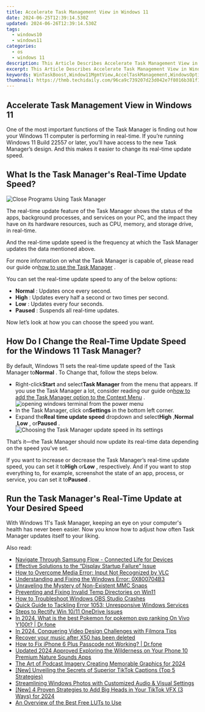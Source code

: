 ```yaml
---
title: Accelerate Task Management View in Windows 11
date: 2024-06-25T12:39:14.530Z
updated: 2024-06-26T12:39:14.530Z
tags:
  - windows10
  - windows11
categories:
  - os
  - windows 11
description: This Article Describes Accelerate Task Management View in Windows 11
excerpt: This Article Describes Accelerate Task Management View in Windows 11
keywords: WinTaskBoost,Window11MgmtView,AccelTaskManagement,WindowsOptimizeTmgt,TmgvEfficiencyWin,TaskAccelerationWin,EnhanceWinTaskView
thumbnail: https://thmb.techidaily.com/96ca9c739207d23d042e7f8016b381f18f2564ff73ddf98034c5d696bcc3f7e9.jpg
---
```


## Accelerate Task Management View in Windows 11

 One of the most important functions of the Task Manager is finding out how your Windows 11 computer is performing in real-time. If you’re running Windows 11 Build 22557 or later, you’ll have access to the new Task Manager’s design. And this makes it easier to change its real-time update speed.

## What Is the Task Manager's Real-Time Update Speed?

![Close Programs Using Task Manager](https://static1.makeuseofimages.com/wordpress/wp-content/uploads/2023/01/close-programs-using-task-manager.jpg)

 The real-time update feature of the Task Manager shows the status of the apps, background processes, and services on your PC, and the impact they have on its hardware resources, such as CPU, memory, and storage drive, in real-time.

 And the real-time update speed is the frequency at which the Task Manager updates the data mentioned above.

 For more information on what the Task Manager is capable of, please read our guide on[how to use the Task Manager](https://www.makeuseof.com/how-to-use-windows-task-manager/) .

You can set the real-time update speed to any of the below options:

* **Normal** : Updates once every second.
* **High** : Updates every half a second or two times per second.
* **Low** : Updates every four seconds.
* **Paused** : Suspends all real-time updates.

Now let’s look at how you can choose the speed you want.

## How Do I Change the Real-Time Update Speed for the Windows 11 Task Manager?

 By default, Windows 11 sets the real-time update speed of the Task Manager to**Normal** . To Change that, follow the steps below.

* Right-click**Start** and select**Task Manager** from the menu that appears. If you use the Task Manager a lot, consider reading our guide on[how to add the Task Manager option to the Context Menu](https://www.makeuseof.com/windows-task-manager-taskbar/) .  
![opening windows terminal from the power menu](https://static1.makeuseofimages.com/wordpress/wp-content/uploads/2022/11/windows-terminal-open-start.jpg)
* In the Task Manager, click on**Settings** in the bottom left corner.
* Expand the**Real time update speed** dropdown and select**High** ,**Normal** ,**Low** , or**Paused** .  
![Choosing the Task Manager update speed in its settings](https://static1.makeuseofimages.com/wordpress/wp-content/uploads/2023/01/task-manager-settings-update-speed.jpg)

 That’s it—the Task Manager should now update its real-time data depending on the speed you’ve set.

 If you want to increase or decrease the Task Manager’s real-time update speed, you can set it to**High** or**Low** , respectively. And if you want to stop everything to, for example, screenshot the state of an app, process, or service, you can set it to**Paused** .

## Run the Task Manager's Real-Time Update at Your Desired Speed

 With Windows 11's Task Manager, keeping an eye on your computer's health has never been easier. Now you know how to adjust how often Task Manager updates itself to your liking.


<ins class="adsbygoogle"
     style="display:block"
     data-ad-format="autorelaxed"
     data-ad-client="ca-pub-7571918770474297"
     data-ad-slot="1223367746"></ins>



<ins class="adsbygoogle"
     style="display:block"
     data-ad-client="ca-pub-7571918770474297"
     data-ad-slot="8358498916"
     data-ad-format="auto"
     data-full-width-responsive="true"></ins>

<span class="atpl-alsoreadstyle">Also read:</span>
<div><ul>
<li><a href="https://windows11.techidaily.com/navigate-through-samsung-flow-connected-life-for-devices/"><u>Navigate Through Samsung Flow - Connected Life for Devices</u></a></li>
<li><a href="https://windows11.techidaily.com/effective-solutions-to-the-display-startup-failure-issue/"><u>Effective Solutions to the “Display Startup Failure” Issue</u></a></li>
<li><a href="https://windows11.techidaily.com/how-to-overcome-media-error-input-not-recognized-by-vlc/"><u>How to Overcome Media Error: Input Not Recognized by VLC</u></a></li>
<li><a href="https://windows11.techidaily.com/understanding-and-fixing-the-windows-error-0x800704b3/"><u>Understanding and Fixing the Windows Error: 0X800704B3</u></a></li>
<li><a href="https://windows11.techidaily.com/unraveling-the-mystery-of-non-existent-mmc-snaps/"><u>Unraveling the Mystery of Non-Existent MMC Snaps</u></a></li>
<li><a href="https://windows11.techidaily.com/preventing-and-fixing-invalid-temp-directories-on-win11/"><u>Preventing and Fixing Invalid Temp Directories on Win11</u></a></li>
<li><a href="https://windows11.techidaily.com/how-to-troubleshoot-windows-obs-studio-crashes/"><u>How to Troubleshoot Windows OBS Studio Crashes</u></a></li>
<li><a href="https://windows11.techidaily.com/quick-guide-to-tackling-error-1053-unresponsive-windows-services/"><u>Quick Guide to Tackling Error 1053: Unresponsive Windows Services</u></a></li>
<li><a href="https://windows11.techidaily.com/steps-to-rectify-win-1011-onedrive-issues/"><u>Steps to Rectify Win 10/11 OneDrive Issues</u></a></li>
<li><a href="https://change-location.techidaily.com/in-2024-what-is-the-best-pokemon-for-pokemon-pvp-ranking-on-vivo-y100t-drfone-by-drfone-virtual-android/"><u>In 2024, What is the best Pokemon for pokemon pvp ranking On Vivo Y100t? | Dr.fone</u></a></li>
<li><a href="https://vp-tips.techidaily.com/in-2024-conquering-video-design-challenges-with-filmora-tips/"><u>In 2024, Conquering Video Design Challenges with Filmora Tips</u></a></li>
<li><a href="https://review-topics.techidaily.com/recover-your-music-after-x50-has-been-deleted-by-fonelab-android-recover-music/"><u>Recover your music after X50 has been deleted</u></a></li>
<li><a href="https://iphone-unlock.techidaily.com/how-to-fix-iphone-6-plus-passcode-not-working-drfone-by-drfone-ios/"><u>How to Fix iPhone 6 Plus Passcode not Working? | Dr.fone</u></a></li>
<li><a href="https://sound-optimizing.techidaily.com/updated-2024-approved-exploring-the-wilderness-on-your-phone-10-premium-nature-sounds-apps/"><u>Updated 2024 Approved Exploring the Wilderness on Your Phone 10 Premium Nature Sounds Apps</u></a></li>
<li><a href="https://some-skills.techidaily.com/the-art-of-podcast-imagery-creating-memorable-graphics-for-2024/"><u>The Art of Podcast Imagery  Creating Memorable Graphics for 2024</u></a></li>
<li><a href="https://tiktok-video-recordings.techidaily.com/new-unveiling-the-secrets-of-superior-tiktok-captions-top-5-strategies/"><u>[New] Unveiling the Secrets of Superior TikTok Captions (Top 5 Strategies)</u></a></li>
<li><a href="https://extra-tips.techidaily.com/streamlining-windows-photos-with-customized-audio-and-visual-settings/"><u>Streamlining Windows Photos with Customized Audio & Visual Settings</u></a></li>
<li><a href="https://tiktok-video-recordings.techidaily.com/new-4-proven-strategies-to-add-big-heads-in-your-tiktok-vfx-3-ways-for-2024/"><u>[New] 4 Proven Strategies to Add Big Heads in Your TikTok VFX (3 Ways) for 2024</u></a></li>
<li><a href="https://ai-video-editing.techidaily.com/an-overview-of-the-best-free-luts-to-use/"><u>An Overview of the Best Free LUTs to Use</u></a></li>
</ul></div>
